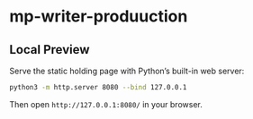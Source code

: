 # mp-writer-produuction

## Local Preview

Serve the static holding page with Python’s built-in web server:

```bash
python3 -m http.server 8080 --bind 127.0.0.1
```

Then open `http://127.0.0.1:8080/` in your browser.
